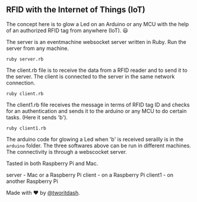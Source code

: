 ## RFID with the Internet of Things  (IoT) 

The concept here is to glow a Led on an Arduino or any MCU with the help of an authorized RFID tag from anywhere (IoT). :smiley:

The server is an eventmachine websocket server written in Ruby. Run the server from any machine.

```
ruby server.rb

```

The client.rb file is to receive the data from a RFID reader and to send it to the server. The client is connected to the server in the same network connection.

```
ruby client.rb

```

The client1.rb file receives the message in terms of RFID tag ID and checks for an authentication and sends it to the arduino or any MCU to do certain tasks. (Here it sends 'b').

```
ruby client1.rb

```
The arduino code for glowing a Led when 'b' is received serailly is in the ```arduino``` folder.
The three softwares above can be run in different machines. The connectivity is through a webscocket server.

Tasted in both Raspberry Pi and Mac.

server - Mac or a Raspberry Pi
client - on a Raspberry Pi
client1 - on another Raspberry Pi

Made with :heart: by [@tworitdash](http://github.com/tworitdash/).  

